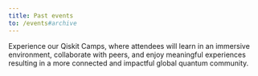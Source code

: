 ```yaml
---
title: Past events
to: /events#archive
---
```

Experience our Qiskit Camps, where attendees will learn in an immersive environment, collaborate with peers, and enjoy meaningful experiences resulting in a more connected and impactful global quantum community.
